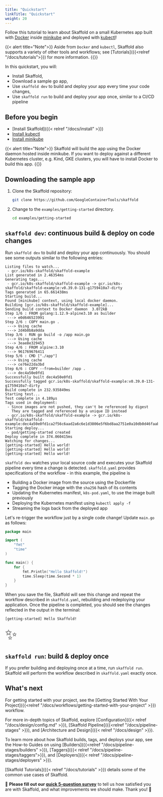 ```yaml
---
title: "Quickstart"
linkTitle: "Quickstart"
weight: 20
---
```


Follow this tutorial to learn about Skaffold on a small Kubernetes app built with [Docker](https://www.docker.com/) inside [minikube](https://minikube.sigs.k8s.io)
and deployed with [kubectl](https://kubernetes.io/docs/tasks/tools/install-kubectl/)! 

{{< alert title="Note">}}
Aside from `Docker` and `kubectl`, Skaffold also supports a variety of other tools
and workflows; see [Tutorials]({{<relref "/docs/tutorials">}}) for
more information.
{{</alert>}}

In this quickstart, you will:

* Install Skaffold,
* Download a sample go app,
* Use `skaffold dev` to build and deploy your app every time your code changes,
* Use `skaffold run` to build and deploy your app once, similar to a CI/CD pipeline

## Before you begin

* [Install Skaffold]({{< relref "/docs/install" >}})
* [Install kubectl](https://kubernetes.io/docs/tasks/tools/install-kubectl/)
* [Install minikube](https://minikube.sigs.k8s.io/docs/start/)

{{< alert title="Note">}}
Skaffold will build the app using the Docker daemon hosted inside minikube. 
If you want to deploy against a different Kubernetes cluster, e.g. Kind, GKE clusters, you will have to install Docker to build this app.
{{</alert>}}

## Downloading the sample app

1. Clone the Skaffold repository:

    ```bash
    git clone https://github.com/GoogleContainerTools/skaffold
    ```

1. Change to the `examples/getting-started` directory.

    ```bash
    cd examples/getting-started
    ```

## `skaffold dev`: continuous build & deploy on code changes

Run `skaffold dev` to build and deploy your app continuously.
You should see some outputs similar to the following entries:

```
Listing files to watch...
 - gcr.io/k8s-skaffold/skaffold-example
List generated in 2.46354ms
Generating tags...
 - gcr.io/k8s-skaffold/skaffold-example -> gcr.io/k8s-skaffold/skaffold-example:v0.39.0-131-g1759410a7-dirty
Tags generated in 65.661438ms
Starting build...
Found [minikube] context, using local docker daemon.
Building [gcr.io/k8s-skaffold/skaffold-example]...
Sending build context to Docker daemon  3.072kB
Step 1/6 : FROM golang:1.12.9-alpine3.10 as builder
 ---> e0d646523991
Step 2/6 : COPY main.go .
 ---> Using cache
 ---> 2d4b0b8a9dda
Step 3/6 : RUN go build -o /app main.go
 ---> Using cache
 ---> 3eae8e329453
Step 4/6 : FROM alpine:3.10
 ---> 961769676411
Step 5/6 : CMD ["./app"]
 ---> Using cache
 ---> ce76e22da3bd
Step 6/6 : COPY --from=builder /app .
 ---> dec4a50e0fd1
Successfully built dec4a50e0fd1
Successfully tagged gcr.io/k8s-skaffold/skaffold-example:v0.39.0-131-g1759410a7-dirty
Build complete in 232.935849ms
Starting test...
Test complete in 4.189µs
Tags used in deployment:
 - Since images are not pushed, they can't be referenced by digest
   They are tagged and referenced by a unique ID instead
 - gcr.io/k8s-skaffold/skaffold-example -> gcr.io/k8s-skaffold/skaffold-example:dec4a50e0fd1ca2f56c6aad2a6c6e1d3806e5f6bd8aa2751e0a10db0d46faaba
Starting deploy...
 - pod/getting-started created
Deploy complete in 374.060415ms
Watching for changes...
[getting-started] Hello world!
[getting-started] Hello world!
[getting-started] Hello world!

```

`skaffold dev` watches your local source code and executes your Skaffold pipeline
every time a change is detected. `skaffold.yaml` provides specifications of the
workflow - in this example, the pipeline is

* Building a Docker image from the source using the Dockerfile
* Tagging the Docker image with the `sha256` hash of its contents
* Updating the Kubernetes manifest, `k8s-pod.yaml`, to use the image built previously
* Deploying the Kubernetes manifest using `kubectl apply -f`
* Streaming the logs back from the deployed app

Let's re-trigger the workflow just by a single code change!
Update `main.go` as follows:

```go
package main

import (
	"fmt"
	"time"
)

func main() {
	for {
		fmt.Println("Hello Skaffold!")
		time.Sleep(time.Second * 1)
	}
}
```

When you save the file, Skaffold will see this change and repeat the workflow described in
`skaffold.yaml`, rebuilding and redeploying your application. Once the pipeline
is completed, you should see the changes reflected in the output in the terminal:

```
[getting-started] Hello Skaffold!
```

<span style="font-size: 36pt">✨</span>

## `skaffold run`: build & deploy once 

If you prefer building and deploying once at a time, run `skaffold run`.
Skaffold will perform the workflow described in `skaffold.yaml` exactly once.

## What's next

For getting started with your project, see the [Getting Started With Your Project]({{<relref "/docs/workflows/getting-started-with-your-project" >}}) workflow.

For more in-depth topics of Skaffold, explore [Configuration]({{< relref "/docs/design/config.md" >}}),
[Skaffold Pipeline]({{<relref "/docs/pipeline-stages" >}}), and [Architecture and Design]({{< relref "/docs/design" >}}).

To learn more about how Skaffold builds, tags, and deploys your app, see the How-to Guides on
using [Builders]({{<relref "/docs/pipeline-stages/builders" >}}), [Taggers]({{< relref "/docs/pipeline-stages/taggers">}}), and [Deployers]({{< relref "/docs/pipeline-stages/deployers" >}}).

[Skaffold Tutorials]({{< relref "/docs/tutorials" >}}) details some of the common use cases of Skaffold.

:mega: **Please fill out our [quick 5-question survey](https://forms.gle/BMTbGQXLWSdn7vEs6)** to tell us how satisfied you are with Skaffold, and what improvements we should make. Thank you! :dancers:
